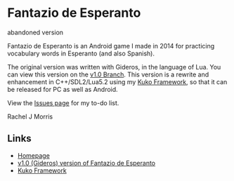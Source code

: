 # Fantazio de Esperanto

abandoned version

Fantazio de Esperanto is an Android game I made in 2014 for practicing vocabulary words in Esperanto (and also Spanish).

The original version was written with Gideros, in the language of Lua.  You can view this version on the [v1.0 Branch](https://github.com/Moosader/Fantazio-de-Esperanto/tree/v1.0).
This version is a rewrite and enhancement in C++/SDL2/Lua5.2 using my [Kuko Framework](https://github.com/Moosader/Kuko), so that it can be released for PC as well as Android.

View the [Issues page](https://github.com/Moosader/Fantazio-de-Esperanto/issues) for my to-do list.

Rachel J Morris

## Links

* [Homepage](http://www.moosader.com/programming/language-fantasy-series/)
* [v1.0 (Gideros) version of Fantazio de Esperanto](https://github.com/Moosader/Fantazio-de-Esperanto/tree/v1.0)
* [Kuko Framework](https://github.com/Moosader/Kuko)


